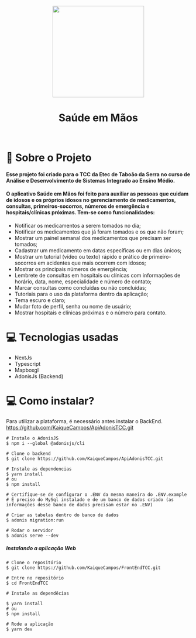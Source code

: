 <p align="center">
  <img 
src="https://user-images.githubusercontent.com/70600553/146774102-d84dbc51-7c3c-46af-af70-5f8e2ca21a22.png"
width=250
/>
</p>

<h1 align='center'>Saúde em Mãos</h1>

<br>

# 📕 Sobre o Projeto 

#### Esse projeto foi criado para o TCC da Etec de Taboão da Serra no curso de Análise e Desenvolvimento de Sistemas Integrado ao Ensino Médio.
#### O aplicativo Saúde em Mãos foi feito para auxiliar as pessoas que cuidam de idosos e os próprios idosos no gerenciamento de medicamentos, consultas, primeiros-socorros, números de emergência e hospitais/clínicas próximas. Tem-se como funcionalidades:  
 - Notificar os medicamentos a serem tomados no dia;
 - Notificar os medicamentos que já foram tomados e os que não foram;
 - Mostrar um painel semanal dos medicamentos que precisam ser tomados;
 - Cadastrar um medicamento em datas específicas ou em dias únicos;
 - Mostrar um tutorial (vídeo ou texto) rápido e prático de primeiro-socorros em acidentes que mais ocorrem com idosos;
 - Mostrar os principais números de emergência;
 - Lembrete de consultas em hospitais ou clínicas com informações de horário, data, nome, especialidade e número de contato;
 - Marcar consultas como concluídas ou não concluídas;
 - Tutoriais para o uso da plataforma dentro da aplicação;
 - Tema escuro e claro;
 - Mudar foto de perfil, senha ou nome de usuário;
 - Mostrar hospitais e clínicas próximas e o número para contato.

# 💻 Tecnologias usadas
 - NextJs
 - Typescript 
 - Mapboxgl
 - AdonisJs (Backend)


# 💻 Como instalar?
Para utilizar a plataforma, é necessário antes instalar o BackEnd. https://github.com/KaiqueCampos/ApiAdonisTCC.git

```
# Instale o AdonisJS
$ npm i --global @adonisjs/cli

# Clone o backend
$ git clone https://github.com/KaiqueCampos/ApiAdonisTCC.git

# Instale as dependencias
$ yarn install
# ou
$ npm install

# Certifique-se de configurar o .ENV da mesma maneira do .ENV.example
# É preciso do MySql instalado e de um banco de dados criado (as informações desse banco de dados precisam estar no .ENV)

# Criar as tabelas dentro do banco de dados
$ adonis migration:run

# Rodar o servidor
$ adonis serve --dev
```

##### Instalando a aplicação Web
```
# Clone o repositório
$ git clone https://github.com/KaiqueCampos/FrontEndTCC.git

# Entre no repositório
$ cd FrontEndTCC

# Instale as dependêcias

$ yarn install
# ou
$ npm install

# Rode a aplicação
$ yarn dev
```
